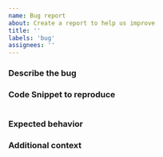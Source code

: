 ```yaml
---
name: Bug report
about: Create a report to help us improve
title: ''
labels: 'bug'
assignees: ''
---
```


<!--
Feel free to remove paragraphs that don't apply to your bugreport.
-->

### Describe the bug

<!-- A clear and concise description of what the bug is.-->

### Code Snippet to reproduce

<!--
If applicable, a Nix expression that demonstrates the problem.
-->

```nix

```

### Expected behavior

<!-- A clear and concise description of what you expected to happen.-->

### Additional context

<!--
Anything else you consider relevant such as `rnix` version (mandatory), related issues etc.
-->

